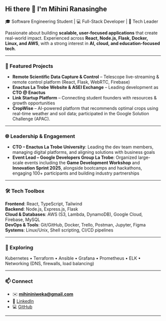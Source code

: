 ## Hi there 👋 I'm Mihini Ranasinghe  

🎓 Software Engineering Student | 💻 Full-Stack Developer | 🚀 Tech Leader  

Passionate about building **scalable, user-focused applications** that create real-world impact. Experienced across **React, Node.js, Flask, Docker, Linux, and AWS**, with a strong interest in **AI, cloud, and education-focused tech**.  

---

### 🔭 Featured Projects  
- **Remote Scientific Data Capture & Control** – Telescope live-streaming & remote control platform (React, Flask, WebRTC, Firebase)  
- **Enactus La Trobe Website & ASEI Exchange** – Leading development as **CTO @ Enactus**  
- **Link Startup Platform** – Connecting student founders with resources & growth opportunities  
- **CropWise** – AI-powered platform that recommends optimal crops using real-time weather and soil data; participated in the Google Solution Challenge (APAC).

---

### 🌐 Leadership & Engagement  
- **CTO – Enactus La Trobe University**: Leading the dev team members, managing digital platforms, and aligning solutions with business goals  
- **Event Lead – Google Developers Group La Trobe**: Organized large-scale events including the **Game Development Workshop** and **Innovation Sprint 2025**, alongside bootcamps and hackathons, engaging 100+ participants and building industry partnerships 

---

### 🛠️ Tech Toolbox  
**Frontend**: React, TypeScript, Tailwind  
**Backend**: Node.js, Express.js, Flask  
**Cloud & Databases**: AWS (S3, Lambda, DynamoDB), Google Cloud, Firebase, MySQL  
**DevOps & Tools**: Git/GitHub, Docker, Trello, Postman, Jupyter, Figma  
**Systems**: Linux/Unix, Shell scripting, CI/CD pipelines  

---

### 🌟 Exploring  
Kubernetes • Terraform • Ansible • Grafana • Prometheus • ELK • Networking (DNS, firewalls, load balancing)  

---

### 📫 Connect  
- ✉️ **mihininiweka@gmail.com**  
- 💼 [LinkedIn](https://www.linkedin.com/in/mihini-ranasinghe-213355219/)  
- 💻 [GitHub](https://github.com/min261631)  

---

